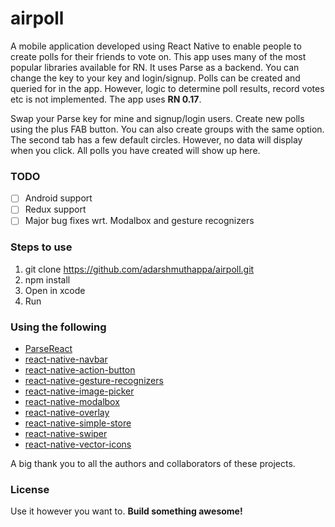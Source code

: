 # airpoll
A mobile application developed using React Native to enable people to create polls for their friends to vote on. This app uses many of the most popular libraries available for RN. It uses Parse as a backend. You can change the key to your key and login/signup. Polls can be created and queried for in the app. However, logic to determine poll results, record votes etc is not implemented. The app uses **RN 0.17**.

Swap your Parse key for mine and signup/login users. Create new polls using the plus FAB button. You can also create groups with the same option. The second tab has a few default circles. However, no data will display when you click. All polls you have created will show up here.

### TODO
- [ ] Android support
- [ ] Redux support
- [ ] Major bug fixes wrt. Modalbox and gesture recognizers

### Steps to use
1. git clone https://github.com/adarshmuthappa/airpoll.git
2. npm install
3. Open in xcode
4. Run

### Using the following
* [ParseReact](https://github.com/ParsePlatform/ParseReact)
* [react-native-navbar](https://github.com/react-native-fellowship/react-native-navbar)
* [react-native-action-button](https://github.com/mastermoo/react-native-action-button)
* [react-native-gesture-recognizers](https://github.com/johanneslumpe/react-native-gesture-recognizers)
* [react-native-image-picker](https://github.com/marcshilling/react-native-image-picker)
* [react-native-modalbox](https://github.com/maxs15/react-native-modalbox)
* [react-native-overlay](https://github.com/brentvatne/react-native-overlay)
* [react-native-simple-store](https://github.com/jasonmerino/react-native-simple-store)
* [react-native-swiper](https://github.com/leecade/react-native-swiper)
* [react-native-vector-icons](https://github.com/oblador/react-native-vector-icons)

A big thank you to all the authors and collaborators of these projects.

### License
Use it however you want to. **Build something awesome!**
